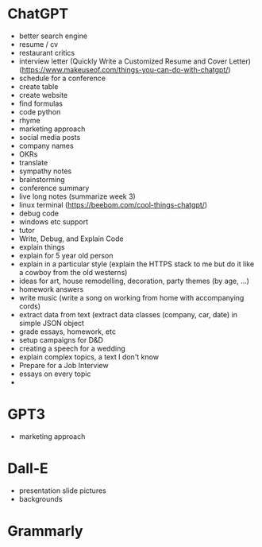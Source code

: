 # ChatGPT
- better search engine
- resume / cv
- restaurant critics
- interview letter (Quickly Write a Customized Resume and Cover Letter) (https://www.makeuseof.com/things-you-can-do-with-chatgpt/)
- schedule for a conference
- create table
- create website
- find formulas
- code python
- rhyme
- marketing approach
- social media posts
- company names
- OKRs
- translate
- sympathy notes
- brainstorming
- conference summary
- live long notes (summarize week 3)
- linux terminal (https://beebom.com/cool-things-chatgpt/)
- debug code
- windows etc support
- tutor
- Write, Debug, and Explain Code
- explain things
- explain for 5 year old person
- explain in a particular style (explain the HTTPS stack to me but do it like a cowboy from the old westerns)
- ideas for art, house remodelling, decoration, party themes (by age, ...)
- homework answers
- write music (write a song on working from home with accompanying cords)
- extract data from text (extract data classes (company, car, date) in simple JSON object
- grade essays, homework, etc
- setup campaigns for D&D
- creating a speech for a wedding
- explain complex topics, a text I don't know
- Prepare for a Job Interview
- essays on every topic
- 

# GPT3
- marketing approach

# Dall-E
- presentation slide pictures
- backgrounds

# Grammarly
